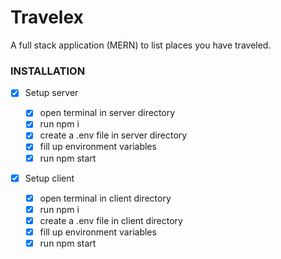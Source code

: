 # Travelex

A full stack application (MERN) to list places you have traveled.

### INSTALLATION

- [x] Setup server

  - [x] open terminal in server directory
  - [x] run npm i
  - [x] create a .env file in server directory
  - [x] fill up environment variables
  - [x] run npm start

- [x] Setup client

  - [x] open terminal in client directory
  - [x] run npm i
  - [x] create a .env file in client directory
  - [x] fill up environment variables
  - [x] run npm start
